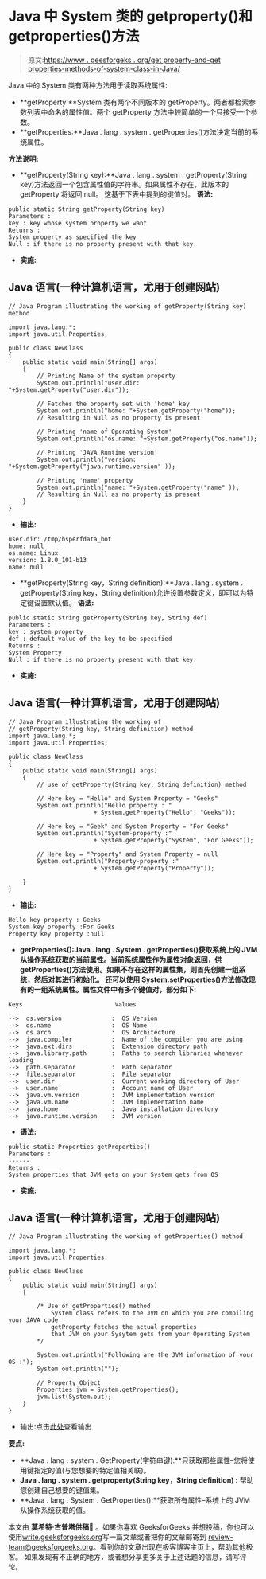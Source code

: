# Java 中 System 类的 getproperty()和 getproperties()方法

> 原文:[https://www . geesforgeks . org/get property-and-get properties-methods-of-system-class-in-Java/](https://www.geeksforgeeks.org/getproperty-and-getproperties-methods-of-system-class-in-java/)

Java 中的 System 类有两种方法用于读取系统属性:

*   **getProperty:**System 类有两个不同版本的 getProperty。两者都检索参数列表中命名的属性值。两个 getProperty 方法中较简单的一个只接受一个参数。
*   **getProperties:**Java . lang . system . getProperties()方法决定当前的系统属性。

**方法说明:**

*   **getProperty(String key):**Java . lang . system . getProperty(String key)方法返回一个包含属性值的字符串。如果属性不存在，此版本的 getProperty 将返回 null。
    这基于下表中提到的键值对。
    **语法:**

```
public static String getProperty(String key)
Parameters :
key : key whose system property we want
Returns :
System property as specified the key
Null : if there is no property present with that key.
```

*   **实施:**

## Java 语言(一种计算机语言，尤用于创建网站)

```
// Java Program illustrating the working of getProperty(String key) method

import java.lang.*;
import java.util.Properties;

public class NewClass
{
    public static void main(String[] args)
    {
        // Printing Name of the system property
        System.out.println("user.dir: "+System.getProperty("user.dir"));

        // Fetches the property set with 'home' key
        System.out.println("home: "+System.getProperty("home"));
        // Resulting in Null as no property is present

        // Printing 'name of Operating System'
        System.out.println("os.name: "+System.getProperty("os.name"));

        // Printing 'JAVA Runtime version'
        System.out.println("version: "+System.getProperty("java.runtime.version" ));

        // Printing 'name' property
        System.out.println("name: "+System.getProperty("name" ));
        // Resulting in Null as no property is present
    }
}
```

*   **输出:**

```
user.dir: /tmp/hsperfdata_bot
home: null
os.name: Linux
version: 1.8.0_101-b13
name: null
```

*   **getProperty(String key，String definition):**Java . lang . system . getProperty(String key，String definition)允许设置参数定义，即可以为特定键设置默认值。
    **语法:**

```
public static String getProperty(String key, String def)
Parameters :
key : system property 
def : default value of the key to be specified  
Returns :
System Property
Null : if there is no property present with that key.
```

*   **实施:**

## Java 语言(一种计算机语言，尤用于创建网站)

```
// Java Program illustrating the working of
// getProperty(String key, String definition) method
import java.lang.*;
import java.util.Properties;

public class NewClass
{
    public static void main(String[] args)
    {
        // use of getProperty(String key, String definition) method

        // Here key = "Hello" and System Property = "Geeks"
        System.out.println("Hello property : "
                        + System.getProperty("Hello", "Geeks"));

        // Here key = "Geek" and System Property = "For Geeks"
        System.out.println("System-property :"
                        + System.getProperty("System", "For Geeks"));

        // Here key = "Property" and System Property = null
        System.out.println("Property-property :"
                        + System.getProperty("Property"));

    }
}
```

*   **输出:**

```
Hello key property : Geeks
System key property :For Geeks
Property key property :null
```

*   **getProperties():Java . lang . System . getProperties()**获取系统上的 JVM 从操作系统获取的当前属性。当前系统属性作为属性对象返回，供 getProperties()方法使用。如果不存在这样的属性集，则首先创建一组系统，然后对其进行初始化。
    还可以使用 System.setProperties()方法修改现有的一组系统属性。属性文件中有多个**键值对，部分如下:** 

```
Keys                          Values

-->  os.version              :  OS Version  
-->  os.name                 :  OS Name
-->  os.arch                 :  OS Architecture    
-->  java.compiler           :  Name of the compiler you are using
-->  java.ext.dirs           :  Extension directory path
-->  java.library.path       :  Paths to search libraries whenever loading
-->  path.separator          :  Path separator
-->  file.separator          :  File separator
-->  user.dir                :  Current working directory of User
-->  user.name               :  Account name of User
-->  java.vm.version         :  JVM implementation version
-->  java.vm.name            :  JVM implementation name
-->  java.home               :  Java installation directory
-->  java.runtime.version    :  JVM version
```

*   **语法:**

```
public static Properties getProperties()
Parameters :
------
Returns :
System properties that JVM gets on your System gets from OS
```

*   **实施:**

## Java 语言(一种计算机语言，尤用于创建网站)

```
// Java Program illustrating the working of getProperties() method

import java.lang.*;
import java.util.Properties;

public class NewClass
{
    public static void main(String[] args)
    {

        /* Use of getProperties() method
            System class refers to the JVM on which you are compiling your JAVA code
            getProperty fetches the actual properties
            that JVM on your Sysytem gets from your Operating System
        */

        System.out.println("Following are the JVM information of your OS :");
        System.out.println("");

        // Property Object
        Properties jvm = System.getProperties();
        jvm.list(System.out);
    }
}
```

*   输出:点击[此处](https://ide.geeksforgeeks.org/U9ehOC)查看输出

**要点:**

*   **Java . lang . system . GetProperty(字符串键):**只获取那些属性–您将使用键指定的值(与您想要的特定值相关联)。
*   **Java . lang . system . getproperty(String key，String definition) :** 帮助您创建自己想要的键值集。
*   **Java . lang . System . GetProperties():**获取所有属性–系统上的 JVM 从操作系统获取的值。

本文由 **莫希特·古普塔供稿🙂** 。如果你喜欢 GeeksforGeeks 并想投稿，你也可以使用[write.geeksforgeeks.org](https://write.geeksforgeeks.org)写一篇文章或者把你的文章邮寄到 review-team@geeksforgeeks.org。看到你的文章出现在极客博客主页上，帮助其他极客。
如果发现有不正确的地方，或者想分享更多关于上述话题的信息，请写评论。